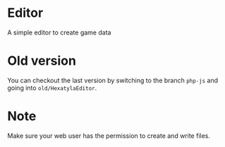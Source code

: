 # Editor

A simple editor to create game data

# Old version

You can checkout the last version by switching to the branch `php-js` and going into `old/HexatylaEditor`.

# Note

Make sure your web user has the permission to create and write files.
